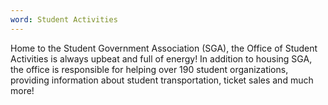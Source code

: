 ```yaml
---
word: Student Activities
---
```


  Home to the Student Government Association (SGA), the Office of Student Activities is always upbeat and full of energy! In addition to housing SGA, the office is responsible for helping over 190 student organizations, providing information about student transportation, ticket sales and much more!
